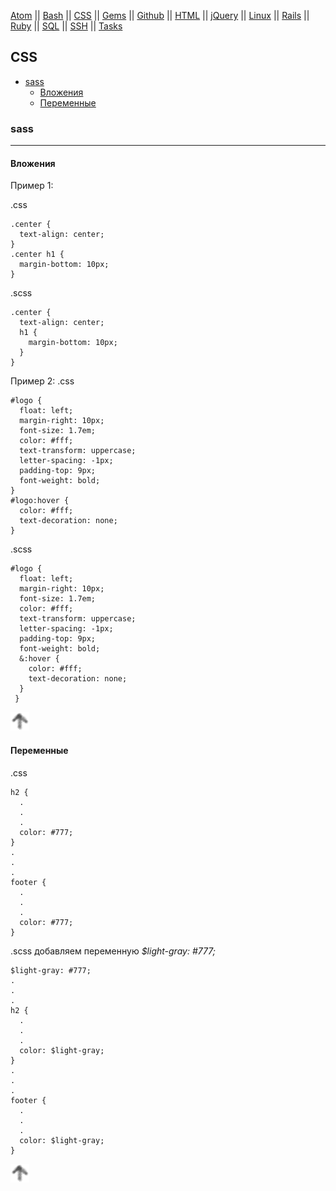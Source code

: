 [Atom](/atom.md) || [Bash](bash.md) || [CSS](css.md) || [Gems](/gems.md) || [Github](/github.md) || [HTML](html.md) || [jQuery](/jquery.md) || [Linux](/linux.md) || [Rails](rails.md) || [Ruby](ruby.md) || [SQL](sql.md) || [SSH](ssh.md) || [Tasks](tasks.md)

## CSS

* [sass](#sass)
	* [Вложения](#Вложения)
	* [Переменные](#Переменные)

### sass

---

#### Вложения

Пример 1:


.css
```
.center {
  text-align: center;
}
.center h1 {
  margin-bottom: 10px;
}
```
.scss
```
.center {
  text-align: center;
  h1 {
    margin-bottom: 10px;
  }
}
```


Пример 2:
.css
```
#logo {
  float: left;
  margin-right: 10px;
  font-size: 1.7em;
  color: #fff;
  text-transform: uppercase;
  letter-spacing: -1px;
  padding-top: 9px;
  font-weight: bold;
}
#logo:hover {
  color: #fff;
  text-decoration: none;
}
```
.scss
```
#logo {
  float: left;
  margin-right: 10px;
  font-size: 1.7em;
  color: #fff;
  text-transform: uppercase;
  letter-spacing: -1px;
  padding-top: 9px;
  font-weight: bold;
  &:hover {
    color: #fff;
    text-decoration: none;
  }
 }
```

[![up](/image/up.png)](#css)

#### Переменные

.css
```
h2 {
  .
  .
  .
  color: #777;
}
.
.
.
footer {
  .
  .
  .
  color: #777;
}
```
.scss добавляем переменную _$light-gray: #777;_
```
$light-gray: #777;
.
.
.
h2 {
  .
  .
  .
  color: $light-gray;
}
.
.
.
footer {
  .
  .
  .
  color: $light-gray;
}
```

[![up](/image/up.png)](#css)